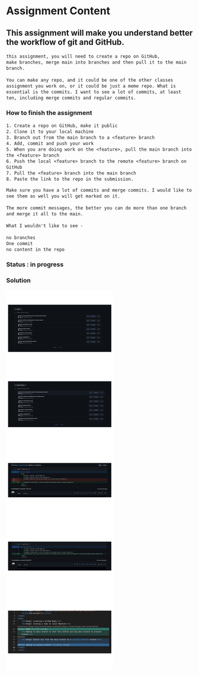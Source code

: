 # Assignment Content

## This assignment will make you understand better the workflow of git and GitHub.

```
this assignment, you will need to create a repo on GitHub,
make branches, merge main into branches and then pull it to the main branch.

You can make any repo, and it could be one of the other classes
assignment you work on, or it could be just a meme repo. What is essential is the commits. I want to see a lot of commits, at least ten, including merge commits and regular commits.

```

### How to finish the assignment

```
1. Create a repo on GitHub, make it public
2. Clone it to your local machine
3. Branch out from the main branch to a <feature> branch
4. Add, commit and push your work
5. When you are doing work on the <feature>, pull the main branch into the <feature> branch
6. Push the local <feature> branch to the remote <feature> branch on GitHub
7. Pull the <feature> branch into the main branch
8. Paste the link to the repo in the submission.

```

```
Make sure you have a lot of commits and merge commits. I would like to see them as well you will get marked on it.

The more commit messages, the better you can do more than one branch and merge it all to the main.

What I wouldn't like to see -

no branches
One commit
no content in the repo

```

### Status : in progress

### Solution

![](image/solution.png)
